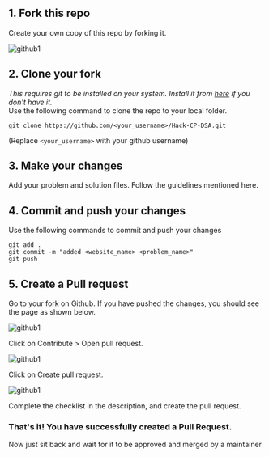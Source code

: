 ## 1. Fork this repo

Create your own copy of this repo by forking it. 

<img src="https://raw.githubusercontent.com/TLE-MEC/Hack-CP-DSA/main/Assets/images/github1.png" alt="github1"></img>

## 2. Clone your fork
_This requires git to be installed on your system. Install it from [here](https://git-scm.com/) if you don't have it._  
Use the following command to clone the repo to your local folder.  
```
git clone https://github.com/<your_username>/Hack-CP-DSA.git
```
(Replace ```<your_username>``` with your github username)

## 3. Make your changes

Add your problem and solution files. Follow the guidelines mentioned here.

## 4. Commit and push your changes

Use the following commands to commit and push your changes
```
git add .
git commit -m "added <website_name> <problem_name>"
git push
```

## 5. Create a Pull request

Go to your fork on Github. If you have pushed the changes, you should see the page as shown below.       

<img src="https://raw.githubusercontent.com/TLE-MEC/Hack-CP-DSA/main/Assets/images/github2.png" alt="github1"></img>  

Click on Contribute > Open pull request.  

<img src="https://raw.githubusercontent.com/TLE-MEC/Hack-CP-DSA/main/Assets/images/github3.png" alt="github1"></img>  

Click on Create pull request.   

<img src="https://raw.githubusercontent.com/TLE-MEC/Hack-CP-DSA/main/Assets/images/github4.png" alt="github1"></img>

Complete the checklist in the description, and create the pull request.

### That's it! You have successfully created a Pull Request.     
Now just sit back and wait for it to be approved and merged by a maintainer


